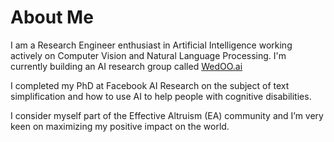 # About Me
I am a Research Engineer enthusiast in Artificial Intelligence working actively on Computer Vision and Natural Language Processing. I'm currently building an AI research group called [WedOO.ai](https://www.linkedin.com/company/wedoo-ai/)

I completed my PhD at Facebook AI Research on the subject of text simplification and how to use AI to help people with cognitive disabilities.

I consider myself part of the Effective Altruism (EA) community and I’m very keen on maximizing my positive impact on the world.
